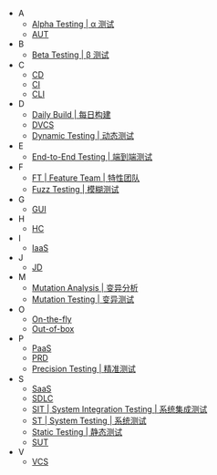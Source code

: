 
- A
    - [Alpha Testing | α 测试](a/Alpha_Testing.md)
    - [AUT](a/AUT.md)
- B
    - [Beta Testing | β 测试](b/Beta_Testing.md)
- C
    - [CD](c/CD.md)
    - [CI](c/CI.md)
    - [CLI](c/CLI.md)
- D
    - [Daily Build | 每日构建](d/Daily_Build.md)
    - [DVCS](d/DVCS.md)
    - [Dynamic Testing | 动态测试](d/Dynamic_Testing.md)
- E
    - [End-to-End Testing | 端到端测试](e/End-to-End_Testing.md)
- F
    - [FT | Feature Team | 特性团队](f/FT.md)
    - [Fuzz Testing | 模糊测试](f/Fuzz_Testing.md)
- G
    - [GUI](g/GUI.md)
- H
    - [HC](h/HC.md)
- I
    - [IaaS](i/IaaS.md)
- J
    - [JD](j/JD.md)
- M
    - [Mutation Analysis | 变异分析](m/Mutation_Analysis.md)
    - [Mutation Testing | 变异测试](m/Mutation_Testing.md)
- O
    - [On-the-fly](o/On-the-fly.md)
    - [Out-of-box](o/Out-of-box.md)
- P
    - [PaaS](p/PaaS.md)
    - [PRD](p/PRD.md)
    - [Precision Testing | 精准测试](p/Precision_Testing.md)
- S
    - [SaaS](s/SaaS.md)
    - [SDLC](s/SDLC.md)
    - [SIT | System Integration Testing | 系统集成测试](s/SIT.md)
    - [ST | System Testing | 系统测试](s/ST.md)
    - [Static Testing | 静态测试](s/Static_Testing.md)
    - [SUT](s/SUT.md)
- V
    - [VCS](v/VCS.md)